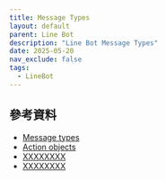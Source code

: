 ```yaml
---
title: Message Types 
layout: default
parent: Line Bot
description: "Line Bot Message Types"
date: 2025-05-20
nav_exclude: false
tags:
  - LineBot
---
```




## 參考資料
- <a target="_blank" href="https://developers.line.biz/en/docs/messaging-api/message-types/">Message types</a>
- <a target="_blank" href="https://developers.line.biz/en/reference/messaging-api/#action-objects">Action objects</a>
- <a target="_blank" href="">XXXXXXXX</a>
- <a target="_blank" href="">XXXXXXXX</a>